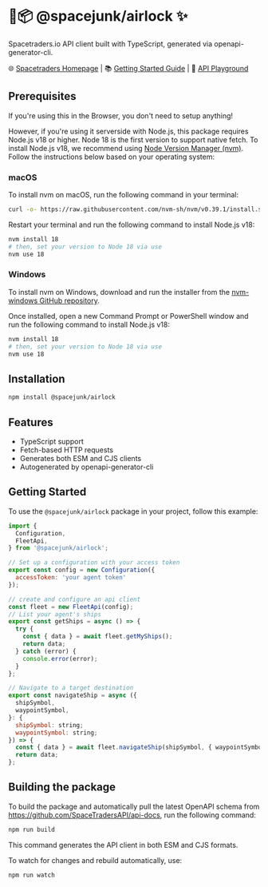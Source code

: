 # 🚀📦 @spacejunk/airlock ✨

Spacetraders.io API client built with TypeScript, generated via openapi-generator-cli.

🌐 [Spacetraders Homepage](https://spacetraders.io/) | 📚 [Getting Started Guide](https://docs.spacetraders.io/) | 🔧 [API Playground](https://spacetraders.stoplight.io/docs/spacetraders/8e768e6831f6c-getting-started)

## Prerequisites

If you're using this in the Browser, you don't need to setup anything!

However, if you're using it serverside with Node.js, this package requires Node.js v18 or higher. Node 18 is the first version to support native fetch. To install Node.js v18, we recommend using [Node Version Manager (nvm)](https://github.com/nvm-sh/nvm). Follow the instructions below based on your operating system:

### macOS

To install nvm on macOS, run the following command in your terminal:

```sh
curl -o- https://raw.githubusercontent.com/nvm-sh/nvm/v0.39.1/install.sh | bash
```

Restart your terminal and run the following command to install Node.js v18:

```sh
nvm install 18
# then, set your version to Node 18 via use
nvm use 18
```

### Windows

To install nvm on Windows, download and run the installer from the [nvm-windows GitHub repository](https://github.com/coreybutler/nvm-windows/releases).

Once installed, open a new Command Prompt or PowerShell window and run the following command to install Node.js v18:

```sh
nvm install 18
# then, set your version to Node 18 via use
nvm use 18
```

## Installation

```sh
npm install @spacejunk/airlock
```

## Features

- TypeScript support
- Fetch-based HTTP requests
- Generates both ESM and CJS clients
- Autogenerated by openapi-generator-cli

## Getting Started

To use the `@spacejunk/airlock` package in your project, follow this example:

```javascript
import {
  Configuration,
  FleetApi,
} from '@spacejunk/airlock';

// Set up a configuration with your access token
export const config = new Configuration({
  accessToken: 'your agent token'
});

// create and configure an api client
const fleet = new FleetApi(config);
// List your agent's ships
export const getShips = async () => {
  try {
    const { data } = await fleet.getMyShips();
    return data;
  } catch (error) {
    console.error(error);
  }
};

// Navigate to a target destination
export const navigateShip = async ({
  shipSymbol,
  waypointSymbol,
}: {
  shipSymbol: string;
  waypointSymbol: string;
}) => {
  const { data } = await fleet.navigateShip(shipSymbol, { waypointSymbol });
  return data;
};
```

## Building the package

To build the package and automatically pull the latest OpenAPI schema from https://github.com/SpaceTradersAPI/api-docs, run the following command:

```sh
npm run build
```

This command generates the API client in both ESM and CJS formats.

To watch for changes and rebuild automatically, use:

```sh
npm run watch
```
